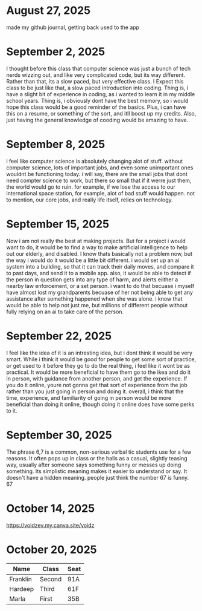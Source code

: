 # August 27, 2025
made my github journal, getting back used to the app

# September 2, 2025
I thought before this class that computer science was just a bunch of tech nerds wizzing out, and like very complicated code, but its way different. Rather than that, its a slow paced, but very effective class. I Expect this class to be just like that, a slow paced introduction into coding. Thing is, i have a slight bit of experience in coding, as i wanted to learn it in my middle school years. Thing is, i obviously dont have the best memory, so i would hope this class would be a good reminder of the basics. Plus, i can have this on a resume, or something of the sort, and itll boost up my credits. Also, just having the general knowledge of cooding would be amazing to have.

# September 8, 2025
i feel like computer science is absolutely changing alot of stuff. without computer science, lots of important jobs, and even some unimportant ones wouldnt be functioning today. i will say, there are the small jobs that dont need compter science to work, but there so small that if it werre just them, the world would go to ruin. for example, if we lose the access to our international space station, for example, alot of bad stuff would happen. not to mention, our core jobs, and really life itself, relies on technology.

# September 15, 2025
Now i am not really the best at making projects. But for a project i would want to do, it would be to find a way to make artificial intelligence to help out our elderly, and disabled. I know thats basically not a problem now, but the way i would  do it would be a little bit different. i would set up an ai system into a building, so that it can track their daily moves, and compare it to past days, and send it to a mobile app. also, it would be able to detect if the person in question gets into any type of harm, and alerts eiither a nearby law enforcement, or a set person. i want to do that becuase i myself have almost lost my grandparents becuase of her not being able to get any assistance after something happened when she was alone. i know that would be able to help not just me, but millions of different people without fully relying on an ai to take care of the person.

# September 22, 2025
I feel like the idea of it is an intresting idea, but i dont think it would be very smart. While i think it would be good for people to get some sort of practice, or get used to it before they go to do the real thing, i feel like it wont be as practical. It would be more beneficial to have them go to the ikea and do it in person, with guidance from another person, and get the experience. If you do it online, youre not gonna get that sort of experience from the job rather than you just going in person and doing it. overall, i think that the time, experience, and familiarity of going in person would be more beneficial than doing it online, though doing it online does have some perks to it.

# September 30, 2025
The phrase 6,7 is a common, non-serious verbal tic students use for a few reasons. It often pops up in class or the halls as a casual, slightly teasing way, usually after someone says something funny or messes up doing something. Its simplistic meaning makes it easier to understand or say. It doesn't have a hidden meaning. people just think the number 67 is funny. 67

# October 14, 2025
https://voidzev.my.canva.site/voidz

# October 20, 2025
| Name      | Class | Seat |
| ---        |    ----   |          --- |
| Franklin      | Second       | 91A |
| Hardeep   | Third        | 61F |
| Marla | First | 35B




